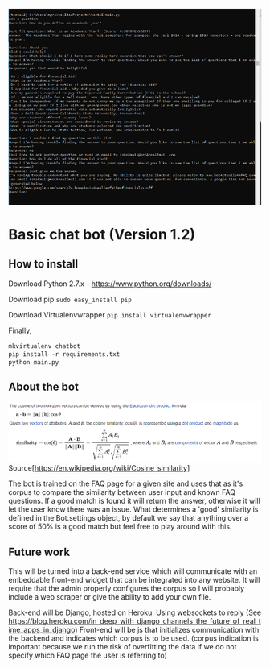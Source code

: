 ![picture](images/use-case.png)

# Basic chat bot (Version 1.2)

## How to install
Download Python 2.7.x - https://www.python.org/downloads/

Download pip `sudo easy_install pip`

Download Virtualenvwrapper `pip install virtualenvwrapper`

Finally,
```commandline
mkvirtualenv chatbot
pip install -r requirements.txt
python main.py
``` 

## About the bot
![picture](images/cosine.PNG)
Source[https://en.wikipedia.org/wiki/Cosine_similarity]

The bot is trained on the FAQ page for a given site and uses that as it's corpus to compare the similarity between user input and known FAQ questions. If a good match is found it will return the answer, otherwise it will let the user know there was an issue.
What determines a 'good' similarity is defined in the Bot.settings object, by default we say that anything over a score of 50% is a good match but feel free to play around with this.

## Future work
This will be turned into a back-end service which will communicate with an embeddable front-end widget that can be integrated into any website.
It will require that the admin properly configures the corpus so I will probably include a web scraper or give the ability to add your own file.

Back-end will be Django, hosted on Heroku. Using websockets to reply (See https://blog.heroku.com/in_deep_with_django_channels_the_future_of_real_time_apps_in_django)
Front-end will be js that initializes communication with the backend and indicates which corpus is to be used. (corpus indication is important because we run the risk of overfitting the data if we do not specify which FAQ page the user is referring to)
